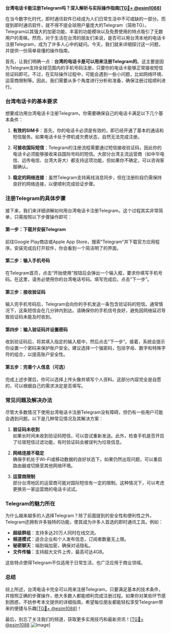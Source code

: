 **台湾电话卡能注册Telegram吗？深入解析与实际操作指南[[TG💪+ @esim1088](https://t.me/s/esim1088)]**

在当今数字化时代，即时通讯软件已经成为人们日常生活中不可或缺的一部分。而提到即时通讯软件，就不得不提全球用户量庞大的Telegram（简称TG）。Telegram以其强大的加密功能、丰富的功能模块以及免费使用的特点吸引了无数用户的青睐。然而，对于生活在台湾的朋友们来说，是否可以用台湾本地的电话卡注册Telegram，成为了许多人心中的疑问。今天，我们就来详细探讨这一问题，并提供一份简单易懂的操作指南。

首先，让我们明确一点：**台湾的电话卡是可以用来注册Telegram的**。这主要是因为Telegram支持全球范围内的手机号码注册，只要你的电话卡能够正常接收短信验证码即可。不过，在实际操作过程中，可能会遇到一些小问题，比如网络环境、运营商限制等。因此，我们需要从多个角度进行分析和准备，确保注册过程顺利进行。

### 台湾电话卡的基本要求

想要成功用台湾电话卡注册Telegram，你需要确保自己的电话卡满足以下几个基本条件：

1. **有效的SIM卡**：首先，你的电话卡必须是有效的，即已经开通了基本的通话和短信服务。如果电话卡处于停机或欠费状态，自然无法完成注册。
   
2. **可接收国际短信**：Telegram的注册流程需要通过短信接收验证码，因此你的电话卡必须能够接收来自国际号码的短信。大部分台湾主流运营商（如中华电信、远传电信、台湾大哥大）都支持这项功能，但如果你不确定，可以咨询客服确认。

3. **稳定的网络连接**：虽然Telegram支持离线消息同步，但在注册阶段仍需保持良好的网络连接，以便顺利完成验证步骤。

### 注册Telegram的具体步骤

接下来，我们来详细讲解如何用台湾电话卡注册Telegram。这个过程其实非常简单，只需按照以下步骤操作即可：

#### 第一步：下载并安装Telegram

前往Google Play商店或Apple App Store，搜索“Telegram”并下载官方应用程序。安装完成后打开软件，你会看到一个简洁明了的界面。

#### 第二步：输入手机号码

在Telegram首页，点击“开始使用”按钮后会弹出一个输入框，要求你填写手机号码。在这里，请务必使用你的台湾电话号码。填写完成后，点击“下一步”。

#### 第三步：接收验证码

输入完手机号码后，Telegram会向你的手机发送一条包含验证码的短信。通常情况下，这条短信会在几分钟内到达。请确保你的手机信号良好，避免因网络延迟导致验证码未能及时收到。

#### 第四步：输入验证码并设置密码

收到验证码后，将其填入指定的输入框中，然后点击“下一步”。接着，系统会提示你设置一个密码来保护账户安全。建议选择一个强密码，包括字母、数字和特殊字符的组合，以提高账户安全性。

#### 第五步：完善个人信息（可选）

完成上述步骤后，你可以选择上传头像并填写个人资料。这部分内容完全是自愿的，可以根据自己的需求决定是否填写。

### 常见问题及解决办法

尽管大多数情况下使用台湾电话卡注册Telegram没有障碍，但仍有一些用户可能会遇到问题。以下是几种常见情况及其解决方案：

1. **验证码未收到**  
   如果长时间未收到验证码短信，可以尝试重新发送。此外，检查手机是否开启了垃圾短信过滤功能，有时验证码会被误判为垃圾信息。

2. **网络连接不稳定**  
   确保手机处于Wi-Fi或移动数据的良好状态下。如果仍然出现问题，可以重启路由器或切换至其他网络环境。

3. **运营商限制**  
   部分台湾地区的运营商可能对国际短信有一定的限制。这种情况下，可以考虑更换另一家运营商的电话卡试试。

### Telegram的魅力所在

为什么越来越多的人选择Telegram？除了前面提到的安全性和便利性之外，Telegram还拥有许多独特的功能，使其成为许多人首选的即时通讯工具。例如：

- **超级群组**：支持多达20万人同时在线交流。
- **频道模式**：适合企业和个人发布信息，订阅者数量无上限。
- **秘密聊天**：端到端加密，确保对话隐私。
- **文件传输**：支持超大文件上传，最高可达4GB。

这些特点使得Telegram不仅适用于日常生活，也广泛应用于商业领域。

### 总结

综上所述，台湾电话卡完全可以用来注册Telegram。只要满足基本的技术条件，并按照正确的步骤操作，绝大多数人都能顺利完成注册过程。如果你对某些环节感到困惑，不妨参考本文提供的详细指南。希望每位朋友都能轻松享受Telegram带来的便捷与乐趣[[TG💪+ @esim1088](https://t.me/s/esim1088)]！

最后，别忘了关注我们的频道，获取更多实用技巧和最新资讯！[[TG💪+ @esim1088](https://t.me/s/esim1088) ![Image](https://i.postimg.cc/4NQfJmqS/Snipaste-2025-05-13-00-14-12.png)]